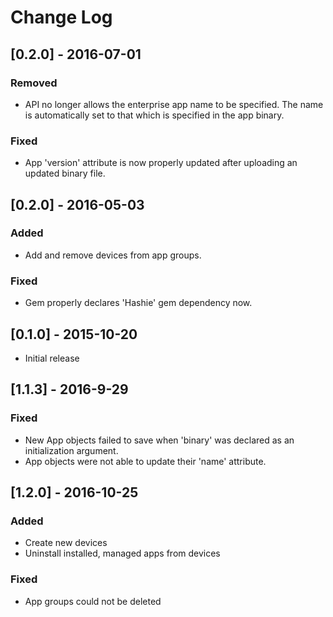 # Change Log

## [0.2.0] - 2016-07-01
### Removed
- API no longer allows the enterprise app name to be specified. The name is automatically set to that which is specified in the app binary.

### Fixed
- App 'version' attribute is now properly updated after uploading an updated binary file.

## [0.2.0] - 2016-05-03
### Added
- Add and remove devices from app groups.

### Fixed
- Gem properly declares 'Hashie' gem dependency now.

## [0.1.0] - 2015-10-20
- Initial release

## [1.1.3] - 2016-9-29
### Fixed
- New App objects failed to save when 'binary' was declared as an initialization argument.
- App objects were not able to update their 'name' attribute.

## [1.2.0] - 2016-10-25
### Added
- Create new devices
- Uninstall installed, managed apps from devices

### Fixed
- App groups could not be deleted

